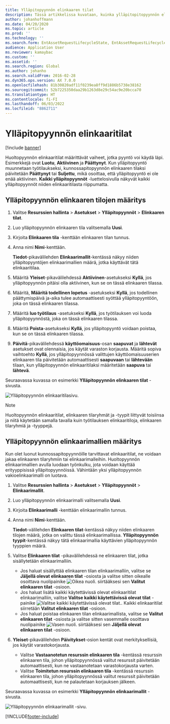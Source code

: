 ```yaml
---
title: Ylläpitopyynnön elinkaaren tilat
description: Tässä artikkelissa kuvataan, kuinka ylläpitopitopyynnön elinkaaren tilat määritetään resurssien hallinnassa.
author: johanhoffmann
ms.date: 04/20/2020
ms.topic: article
ms.prod: ''
ms.technology: ''
ms.search.form: EntAssetRequestLifecycleState, EntAssetRequestLifecycleModel
audience: Application User
ms.reviewer: kamaybac
ms.custom: ''
ms.assetid: ''
ms.search.region: Global
ms.author: johanho
ms.search.validFrom: 2016-02-28
ms.dyn365.ops.version: AX 7.0.0
ms.openlocfilehash: 81b30820adf11f0239ea8ff9d1886b5738e38162
ms.sourcegitcommit: 52b7225350daa29b1263d8e29c54ac9e20bcca70
ms.translationtype: HT
ms.contentlocale: fi-FI
ms.lasthandoff: 06/03/2022
ms.locfileid: "8862711"
---
```

# <a name="maintenance-request-lifecycle-states"></a>Ylläpitopyynnön elinkaaritilat

[!include [banner](../../includes/banner.md)]

 


Huoltopyynnön elinkaaritilat määrittävät vaiheet, jotka pyyntö voi käydä läpi. Esimerkkejä ovat **Luotu**, **Aktiivinen** ja **Päättynyt**. Kun ylläpitopyyntö muunnetaan työtilaukseksi, kunnossapitopyynnön elinkaaren tilaksi päivitetään **Päättynyt** tai **Suljettu**, mikä osoittaa, että ylläpitopyyntö ei ole enää aktiivinen. **Kaikki ylläpitopyynnöt** -luettelosivulla näkyvät kaikki ylläpitopyynnöt niiden elinkaaritilasta riippumatta.

## <a name="set-up-maintenance-request-lifecycle-states"></a>Ylläpitopyynnön elinkaaren tilojen määritys

1. Valitse **Resurssien hallinta** \> **Asetukset** \> **Ylläpitopyynnöt** \> **Elinkaaren tilat**.
2. Luo ylläpitopyynnön elinkaaren tila valitsemalla **Uusi**.
3. Kirjoita **Elinkaaren tila** -kenttään elinkaaren tilan tunnus.
4. Anna nimi **Nimi**-kenttään.

    **Tiedot**-pikavälilehden **Elinkaarimallit**-kentässä näkyy niiden ylläpitopyyntöjen elinkaarimallien määrä, jotka käyttävät tätä elinkaaritilaa.

5. Määritä **Yleiset**-pikavälilehdessä **Aktiivinen**-asetukseksi **Kyllä**, jos ylläpitopyynnön pitäisi olla aktiivinen, kun se on tässä elinkaaren tilassa.
6. Määritä, **Määritä todellinen lopetus** -asetukseksi **Kyllä**, jos todellinen päättymispäivä ja-aika tulee automaattisesti syöttää ylläpitopyyntöön, joka on tässä elinkaaren tilassa.
7. Määritä **luo työtilaus** -asetukseksi **Kyllä**, jos työtilauksen voi luoda ylläpitopyynnöstä, joka on tässä elinkaaren tilassa.
8. Määritä **Poista**-asetukseksi **Kyllä**, jos ylläpitopyyntö voidaan poistaa, kun se on tässä elinkaaren tilassa.
9. **Päivitä**-pikavälilehdessä **käyttöomaisuus**-osan **saapuvat** ja **lähtevät** asetukset ovat olennaisia, jos käytät varaston korjausta. Määritä sopiva vaihtoehto **Kyllä**, jos ylläpitopyynnössä valittujen käyttöomaisuuserien elinkaaren tila päivitetään automaattisesti **saapuvaan** tai **lähtevään** tilaan, kun ylläpitopyynnön elinkaaritilaksi määritetään **saapuva** tai **lähtevä**.

Seuraavassa kuvassa on esimerkki **Ylläpitopyynnön elinkaaren tilat** -sivusta.

![Ylläpitopyynnön elinkaaritilasivu.](media/02-setup-for-requests.png)

> [!NOTE]
> Huoltopyynnön elinkaaritilat, elinkaaren tilaryhmät ja -tyypit liittyvät toisiinsa ja niitä käytetään samalla tavalla kuin työtilauksen elinkaaritiloja, elinkaaren tilaryhmiä ja -tyyppejä. 

## <a name="set-up-maintenance-request-lifecycle-models"></a>Ylläpitopyynnön elinkaarimallien määritys

Kun olet luonut kunnossapitopyynnöille tarvittavat elinkaaritilat, ne voidaan jakaa elinkaaren tilaryhmiin tai elinkaarimalleihin. Huoltopyynnön elinkaarimallien avulla luodaan työnkulku, jota voidaan käyttää erityyppisissä ylläpitopyynnöissä. Vähintään yksi ylläpitopyynnön vakioelinkaarimalli on luotava.

1. Valitse **Resurssien hallinta** \> **Asetukset** \> **Ylläpitopyynnöt** \> **Elinkaarimallit**.
2. Luo ylläpitopyynnön elinkaarimalli valitsemalla **Uusi**.
3. Kirjoita **Elinkaarimalli** -kenttään elinkaarimallin tunnus.
4. Anna nimi **Nimi**-kenttään.

    **Tiedot**-välilehden **Elinkaaren tilat**-kentässä näkyy niiden elinkaaren tilojen määrä, jotka on valittu tässä elinkaarimallissa. **Ylläpitopyynnön tyypit**-kentässä näkyy tätä elinkaarimallia käyttävien ylläpitopyynnön tyyppien määrä.

5. Valitse **Elinkaaren tilat** -pikavälilehdessä ne elinkaaren tilat, jotka sisällytetään elinkaarimalliin.

    - Jos haluat sisällyttää elinkaaren tilan elinkaarimalliin, valitse se **Jäljellä olevat elinkaaren tilat** -osiosta ja valitse sitten oikealle osoittava nuolipainike ![Oikea nuoli.](media/03-setup-for-requests.png) siirtääksesi sen **Valitut elinkaaren tilat** -osioon.
    - Jos haluat lisätä kaikki käytettävissä olevat elinkaaritilat elinkaarimalliin, valitse **Valitse kaikki käytettävissä olevat tilat** -painike ![Valitse kaikki käytettävissä olevat tilat.](media/04-setup-for-requests.png). Kaikki elinkaaritilat siirretään **Valitut elinkaaren tilat** -osioon.
    - Jos haluat poistaa elinkaaren tilan elinkaarimallista, valitse se **Valitut elinkaaren tilat** -osiosta ja valitse sitten vasemmalle osoittava nuolipainike ![Vasen nuoli.](media/05-setup-for-requests.png) siirtääksesi sen **Jäljellä olevat elinkaaren tilat** -osioon.

6. **Yleiset**-pikavälilehden **Päivitykset**-osion kentät ovat merkityksellisiä, jos käytät varastokorjausta.

    - Valitse **Vastaanotetun resurssin elinkaaren tila** -kentässä resurssin elinkaaren tila, johon ylläpitopyynnössä valitut resurssit päivitetään automaattisesti, kun ne vastaanotetaan varastokorjausta varten.
    - Valitse **Toimitetun resurssin elinkaaren tila** -kentässä resurssin elinkaaren tila, johon ylläpitopyynnössä valitut resurssit päivitetään automaattisesti, kun ne palautetaan korjauksen jälkeen.

Seuraavassa kuvassa on esimerkki **Ylläpitopyynnön elinkaarimallit** -sivusta.

![Ylläpitopyynnön elinkaarimallit -sivu.](media/06-setup-for-requests.png)


[!INCLUDE[footer-include](../../../includes/footer-banner.md)]